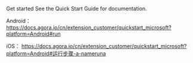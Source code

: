 Get started
See the Quick Start Guide for documentation.

Android： https://docs.agora.io/cn/extension_customer/quickstart_microsoft?platform=Android#run

iOS： https://docs.agora.io/cn/extension_customer/quickstart_microsoft?platform=Android#运行步骤-a-nameruna
